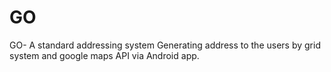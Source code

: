 # GO
GO- A standard addressing system
Generating address to the users by grid system and google maps API via Android app.

